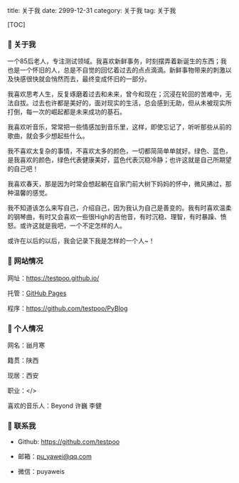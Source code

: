 title: 关于我
date: 2999-12-31
category: 关于我
tag: 关于我

[TOC]

###  关于我

一个85后老人，专注测试领域。我喜欢新鲜事务，时刻摆弄着新诞生的东西；我也是一个怀旧的人，总是不自觉的回忆着过去的点点滴滴。新鲜事物带来的刺激以及快感很快就会悄然而去，最终变成怀旧的一部分。

我喜欢思考人生，反复琢磨着过去和未来，曾今和现在；沉浸在轮回的苦难中，无法自拔。过去也许都是美好的，面对现实的生活，总会感到无助，但从未被现实所打倒，每一次的崛起都是未来成功的基石。

我喜欢听音乐，常常把一些情感加到音乐里，这样，即使忘记了，听听那些从前的歌曲，就会多少想起些什么。

我不喜欢太复杂的事情，不喜欢太多的颜色，一切都简简单单就好。绿色、蓝色，是我喜欢的颜色，绿色代表健康美好，蓝色代表沉稳冷静；也许这就是自己所期望的自己吧！

我喜欢春天，那是因为时常会想起躺在自家门前大树下妈妈的怀中，微风拂过，那种温馨的感觉。

我不知道该怎么来写自己，介绍自己，因为我认为自己是善变的。我有时喜欢温柔的钢琴曲，有时又会喜欢一些很High的吉他音，有时沉稳、理智，有时暴躁、愤怒。或许这就是我吧，一个不定怎样的人。

或许在以后的以后，我会记录下我是怎样的一个人~！

###  网站情况

网址：<https://testpoo.github.io/>

托管：[GitHub Pages](https://github.com/testpoo/testpoo.github.io/)

程序：<https://github.com/testpoo/PyBlog>

###  个人情况

网名：畄月寒

籍贯：陕西

现居：西安

职业：&lt;/&gt;

喜欢的音乐人：Beyond 许巍 李健

###  联系我

- Github: <https://github.com/testpoo>

- 邮箱：<pu_yawei@qq.com>

- 微信：puyaweis
